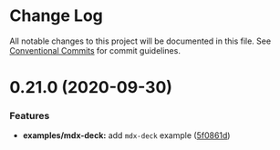 # Change Log

All notable changes to this project will be documented in this file.
See [Conventional Commits](https://conventionalcommits.org) for commit guidelines.

# 0.21.0 (2020-09-30)


### Features

* **examples/mdx-deck:** add `mdx-deck` example ([5f0861d](https://github.com/natura-cosmeticos/natds-js/commit/5f0861d1199626b1dc7a22771c558b890ed90f81))
